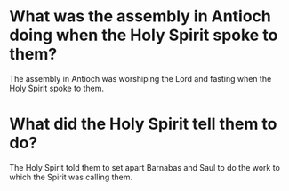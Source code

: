 # What was the assembly in Antioch doing when the Holy Spirit spoke to them?

The assembly in Antioch was worshiping the Lord and fasting when the Holy Spirit spoke to them.

# What did the Holy Spirit tell them to do?

The Holy Spirit told them to set apart Barnabas and Saul to do the work to which the Spirit was calling them.
